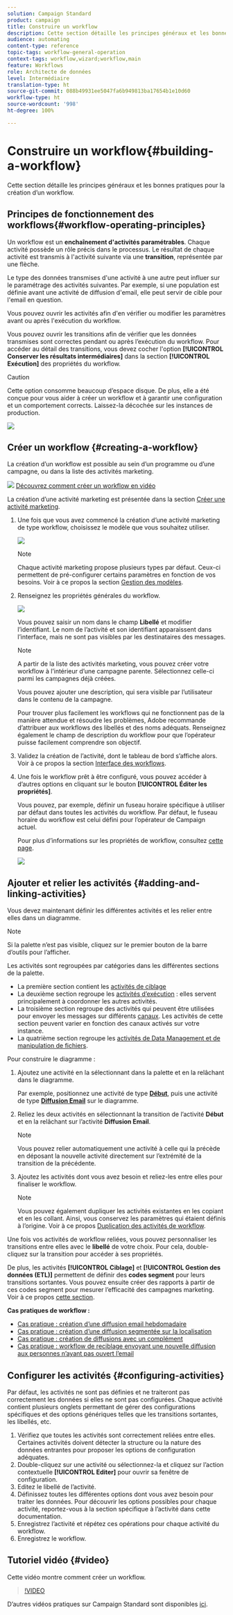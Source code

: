```yaml
---
solution: Campaign Standard
product: campaign
title: Construire un workflow
description: Cette section détaille les principes généraux et les bonnes pratiques pour la création d’un workflow.
audience: automating
content-type: reference
topic-tags: workflow-general-operation
context-tags: workflow,wizard;workflow,main
feature: Workflows
role: Architecte de données
level: Intermédiaire
translation-type: ht
source-git-commit: 088b49931ee5047fa6b949813ba17654b1e10d60
workflow-type: ht
source-wordcount: '998'
ht-degree: 100%

---
```



# Construire un workflow{#building-a-workflow}

Cette section détaille les principes généraux et les bonnes pratiques pour la création d’un workflow.

## Principes de fonctionnement des workflows{#workflow-operating-principles}

Un workflow est un **enchaînement d&#39;activités paramétrables**. Chaque activité possède un rôle précis dans le processus. Le résultat de chaque activité est transmis à l&#39;activité suivante via une **transition**, représentée par une flèche.

Le type des données transmises d&#39;une activité à une autre peut influer sur le paramétrage des activités suivantes. Par exemple, si une population est définie avant une activité de diffusion d&#39;email, elle peut servir de cible pour l&#39;email en question.

Vous pouvez ouvrir les activités afin d&#39;en vérifier ou modifier les paramètres avant ou après l&#39;exécution du workflow.

Vous pouvez ouvrir les transitions afin de vérifier que les données transmises sont correctes pendant ou après l’exécution du workflow. Pour accéder au détail des transitions, vous devez cocher l&#39;option **[!UICONTROL Conserver les résultats intermédiaires]** dans la section **[!UICONTROL Exécution]** des propriétés du workflow.

>[!CAUTION]
>
>Cette option consomme beaucoup d’espace disque. De plus, elle a été conçue pour vous aider à créer un workflow et à garantir une configuration et un comportement corrects. Laissez-la décochée sur les instances de production.

![](assets/workflow_overview.png)

## Créer un workflow          {#creating-a-workflow}

La création d’un workflow est possible au sein d’un programme ou d’une campagne, ou dans la liste des activités marketing.

![](assets/do-not-localize/how-to-video.png) [Découvrez comment créer un workflow en vidéo](#video)

La création d’une activité marketing est présentée dans la section [Créer une activité marketing](../../start/using/marketing-activities.md#creating-a-marketing-activity).

1. Une fois que vous avez commencé la création d’une activité marketing de type workflow, choisissez le modèle que vous souhaitez utiliser.

   ![](assets/workflow_creation_1.png)

   >[!NOTE]
   >
   >Chaque activité marketing propose plusieurs types par défaut. Ceux-ci permettent de pré-configurer certains paramètres en fonction de vos besoins. Voir à ce propos la section [Gestion des modèles](../../start/using/marketing-activity-templates.md).

1. Renseignez les propriétés générales du workflow.

   ![](assets/workflow_creation_2.png)

   Vous pouvez saisir un nom dans le champ **Libellé** et modifier l’identifiant. Le nom de l’activité et son identifiant apparaissent dans l’interface, mais ne sont pas visibles par les destinataires des messages.

   >[!NOTE]
   >
   >A partir de la liste des activités marketing, vous pouvez créer votre workflow à l’intérieur d’une campagne parente. Sélectionnez celle-ci parmi les campagnes déjà créées.

   Vous pouvez ajouter une description, qui sera visible par l’utilisateur dans le contenu de la campagne.

   Pour trouver plus facilement les workflows qui ne fonctionnent pas de la manière attendue et résoudre les problèmes, Adobe recommande d’attribuer aux workflows des libellés et des noms adéquats. Renseignez également le champ de description du workflow pour que l’opérateur puisse facilement comprendre son objectif.

1. Validez la création de l’activité, dont le tableau de bord s’affiche alors. Voir à ce propos la section [Interface des workflows](../../automating/using/workflow-interface.md).

1. Une fois le workflow prêt à être configuré, vous pouvez accéder à d’autres options en cliquant sur le bouton **[!UICONTROL Éditer les propriétés]**.

   Vous pouvez, par exemple, définir un fuseau horaire spécifique à utiliser par défaut dans toutes les activités du workflow. Par défaut, le fuseau horaire du workflow est celui défini pour l’opérateur de Campaign actuel.

   Pour plus d’informations sur les propriétés de workflow, consultez [cette page](../../automating/using/managing-execution-options.md).

   ![](assets/workflow_properties.png)

## Ajouter et relier les activités {#adding-and-linking-activities}

Vous devez maintenant définir les différentes activités et les relier entre elles dans un diagramme.

>[!NOTE]
>
>Si la palette n’est pas visible, cliquez sur le premier bouton de la barre d’outils pour l’afficher.

Les activités sont regroupées par catégories dans les différentes sections de la palette.

* La première section contient les [activités de ciblage](../../automating/using/about-targeting-activities.md)
* La deuxième section regroupe les [activités d’exécution](../../automating/using/about-execution-activities.md) : elles servent principalement à coordonner les autres activités.
* La troisième section regroupe des activités qui peuvent être utilisées pour envoyer les messages sur différents [canaux](../../automating/using/about-channel-activities.md). Les activités de cette section peuvent varier en fonction des canaux activés sur votre instance.
* La quatrième section regroupe les [activités de Data Management et de manipulation de fichiers](../../automating/using/about-data-management-activities.md).

Pour construire le diagramme :

1. Ajoutez une activité en la sélectionnant dans la palette et en la relâchant dans le diagramme.

   Par exemple, positionnez une activité de type **[Début](../../automating/using/start-and-end.md)**, puis une activité de type **[Diffusion Email](../../automating/using/email-delivery.md)** sur le diagramme.

1. Reliez les deux activités en sélectionnant la transition de l’activité **Début** et en la relâchant sur l’activité **Diffusion Email**.

   >[!NOTE]
   >
   >Vous pouvez relier automatiquement une activité à celle qui la précède en déposant la nouvelle activité directement sur l’extrémité de la transition de la précédente.

1. Ajoutez les activités dont vous avez besoin et reliez-les entre elles pour finaliser le workflow.

   >[!NOTE]
   >
   >Vous pouvez également dupliquer les activités existantes en les copiant et en les collant. Ainsi, vous conservez les paramètres qui étaient définis à l’origine. Voir à ce propos [Duplication des activités de workflow](../../automating/using/workflow-interface.md#duplicating-workflow-activities).

Une fois vos activités de workflow reliées, vous pouvez personnaliser les transitions entre elles avec le **libellé** de votre choix. Pour cela, double-cliquez sur la transition pour accéder à ses propriétés.

De plus, les activités **[!UICONTROL Ciblage]** et **[!UICONTROL Gestion des données (ETL)]** permettent de définir des **codes segment** pour leurs transitions sortantes. Vous pouvez ensuite créer des rapports à partir de ces codes segment pour mesurer l’efficacité des campagnes marketing. Voir à ce propos [cette section](../../reporting/using/creating-a-report-workflow-segment.md).

**Cas pratiques de workflow :**

* [Cas pratique : création d’une diffusion email hebdomadaire](../../automating/using/workflow-weekly-offer.md)
* [Cas pratique : création d’une diffusion segmentée sur la localisation](../../automating/using/workflow-segmentation-location.md)
* [Cas pratique : création de diffusions avec un complément](../../automating/using/workflow-created-query-with-complement.md)
* [Cas pratique : workflow de reciblage envoyant une nouvelle diffusion aux personnes n’ayant pas ouvert l’email](../../automating/using/workflow-cross-channel-retargeting.md)

## Configurer les activités {#configuring-activities}

Par défaut, les activités ne sont pas définies et ne traiteront pas correctement les données si elles ne sont pas configurées. Chaque activité contient plusieurs onglets permettant de gérer des configurations spécifiques et des options génériques telles que les transitions sortantes, les libellés, etc.

1. Vérifiez que toutes les activités sont correctement reliées entre elles. Certaines activités doivent détecter la structure ou la nature des données entrantes pour proposer les options de configuration adéquates.
1. Double-cliquez sur une activité ou sélectionnez-la et cliquez sur l’action contextuelle **[!UICONTROL Editer]** pour ouvrir sa fenêtre de configuration.
1. Editez le libellé de l’activité.
1. Définissez toutes les différentes options dont vous avez besoin pour traiter les données. Pour découvrir les options possibles pour chaque activité, reportez-vous à la section spécifique à l’activité dans cette documentation.
1. Enregistrez l’activité et répétez ces opérations pour chaque activité du workflow.
1. Enregistrez le workflow.

## Tutoriel vidéo {#video}

Cette vidéo montre comment créer un workflow.

>[!VIDEO](https://video.tv.adobe.com/v/23937?quality=12)

D’autres vidéos pratiques sur Campaign Standard sont disponibles [ici](https://experienceleague.adobe.com/docs/campaign-standard-learn/tutorials/overview.html?lang=fr).
